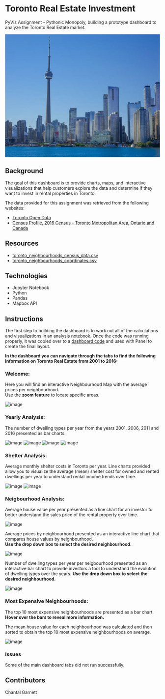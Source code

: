 # Toronto Real Estate Investment 
PyViz Assignment - Pythonic Monopoly,
building a prototype dashboard to analyze the Toronto Real Estate market.

<img src= https://github.com/ChantalAG/PyViz-Homework/blob/main/Toronto.jpg height = 400, width = 800>

## Background
The goal of this dashboard is to provide charts, maps, and interactive visualizations that help customers explore the data and determine if they want to invest in rental properties in Toronto. 

The data provided for this assignment was retrieved from the following websites:

* [Toronto Open Data](https://open.toronto.ca/)
* [Census Profile, 2016 Census - Toronto Metropolitan Area, Ontario and Canada](https://www12.statcan.gc.ca/census-recensement/2016/dp-pd/prof/details/page.cfm?Lang=E&Geo1=CMACA&Code1=535&Geo2=PR&Code2=01&SearchText=toronto&SearchType=Begins&SearchPR=01&B1=All&TABID=1&type=0)

## Resources
* [toronto_neighbourhoods_census_data.csv](https://github.com/ChantalAG/PyViz-Homework/blob/main/Files/toronto_neighbourhoods_census_data.csv)
* [toronto_neighbourhoods_coordinates.csv](https://github.com/ChantalAG/PyViz-Homework/blob/main/Files/toronto_neighbourhoods_coordinates.csv)


## Technologies
* Jupyter Notebook
* Python
* Pandas
* Mapbox API

## Instructions
The first step to building the dashboard is to work out all of the calculations and visualizations in an [analysis notebook](https://github.com/ChantalAG/PyViz-Homework/blob/main/rental_analysis.ipynb). Once the code was running properly, it was copied over to a [dashboard code](https://github.com/ChantalAG/PyViz-Homework/blob/main/dashboard.ipynb) and used with Panel to create the final layout. 

**In the dashboard you can navigate through the tabs to find the following information on Toronto Real Estate from 2001 to 2016:**

### Welcome: 
Here you will find an interactive Neighbourhood Map with the average prices per neighbourhood.\
Use the **zoom feature** to locate specific areas. 

![image](https://user-images.githubusercontent.com/99493522/162515975-63db54a7-7b18-4450-821f-c16ced328009.png)


### Yearly Analysis: 
The number of dwelling types per year from the years 2001, 2006, 2011 and 2016 presented as bar charts.


![image](https://user-images.githubusercontent.com/99493522/162516249-015288d0-940a-4140-b8e1-2bb4eec53baa.png)
![image](https://user-images.githubusercontent.com/99493522/162515788-112d92a1-4f45-466c-a4bf-8cf7958de78d.png)
![image](https://user-images.githubusercontent.com/99493522/162516149-d19e9c52-0f1c-4779-ba53-055c129916a7.png)
![image](https://user-images.githubusercontent.com/99493522/162515899-c43fba0b-4fdb-4335-a5f7-96ab41b8c961.png)



 
### Shelter Analysis: 
Average monthly shelter costs in Toronto per year.
Line charts provided allow you to visualize the average (mean) shelter cost for owned and rented dwellings per year to understand rental income trends over time. 

![image](https://user-images.githubusercontent.com/99493522/162515405-c74b0919-1298-4c68-9333-21274a06371f.png)
![image](https://user-images.githubusercontent.com/99493522/162515352-cdcf5974-7a5f-47ed-8d66-75f553300093.png)

### Neigbourhood Analysis:
Average house value per year presented as a line chart for an investor to better understand the sales price of the rental property over time. 

![image](https://user-images.githubusercontent.com/99493522/162516498-db31eee0-0a86-4cc0-baa1-f1cd8d1654da.png)

Average prices by neighbourhood presented as an interactive line chart that compares house values by neighbourhood.\
**Use the drop down box to select the desired neighbourhood.** 

![image](https://user-images.githubusercontent.com/99493522/162516550-3b192388-c33f-4cd3-9d9e-ec229ed7ce64.png)

Number of dwelling types per year per neigbourhood presented as an interactive bar chart to provide investors a tool to understand the evolution of dwelling types over the years.
**Use the drop down box to select the desired neighbourhood.**



![image](https://user-images.githubusercontent.com/99493522/162516612-db5b773b-fbf0-4659-aa81-0a676a2246ec.png)


### Most Expensive Neighbourhoods: 
The top 10 most expensive neighbourhoods are presented as a bar chart. **Hover over the bars to reveal more information.**

The mean house value for each neighbourhood was calculated and then sorted to obtain the top 10 most expensive neighbourhoods on average. 

![image](https://user-images.githubusercontent.com/99493522/162515631-15832f09-28f1-4b78-a937-fe77c2e64cf8.png)

### Issues
Some of the main dashboard tabs did not run successfully. 

## Contributors
Chantal Garnett
